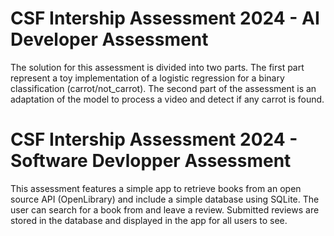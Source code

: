 # CSF Intership Assessment 2024 - AI Developer Assessment

The solution for this assessment is divided into two parts. The first part represent a toy implementation of a logistic regression for a binary classification (carrot/not_carrot). The second part of the assessment is an adaptation of the model to process a video and detect if any carrot is found.

# CSF Intership Assessment 2024 - Software Devlopper Assessment

This assessment features a simple app to retrieve books from an open source API (OpenLibrary) and include a simple database using SQLite. The user can search for a book from and leave a review. Submitted reviews are stored in the database and displayed in the app for all users to see.
